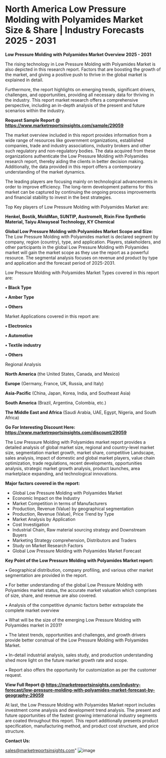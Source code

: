 # North America Low Pressure Molding with Polyamides Market Size & Share | Industry Forecasts 2025 - 2031

<Strong> Low Pressure Molding with Polyamides Market Overview 2025 - 2031</strong>

The rising technology in Low Pressure Molding with Polyamides Market is also depicted in this research report. Factors that are boosting the growth of the market, and giving a positive push to thrive in the global market is explained in detail.

Furthermore, the report highlights on emerging trends, significant drivers, challenges, and opportunities, providing all necessary data for thriving in the industry. This report market research offers a comprehensive perspective, including an in-depth analysis of the present and future scenarios within the industry.

<strong>Request Sample Report @ <a href=https://www.marketreportsinsights.com/sample/29059>https://www.marketreportsinsights.com/sample/29059</a></strong>

The market overview included in this report provides information from a wide range of resources like government organizations, established companies, trade and industry associations, industry brokers and other such regulatory and non-regulatory bodies. The data acquired from these organizations authenticate the Low Pressure Molding with Polyamides research report, thereby aiding the clients in better decision making. Additionally, the data provided in this report offers a contemporary understanding of the market dynamics.

The leading players are focusing mainly on technological advancements in order to improve efficiency. The long-term development patterns for this market can be captured by continuing the ongoing process improvements and financial stability to invest in the best strategies.

Top Key players of Low Pressure Molding with Polyamides Market are:

<strong>Henkel, Bostik, MoldMan, SUNTIP, Austromelt, Rixin Fine Synthetic Material, Taiyu Alwayseal Technology, KY Chemical</strong>

<strong><b>Global Low Pressure Molding with Polyamides Market Scope and Size:</b></strong>
The Low Pressure Molding with Polyamides market is declared segment by company, region (country), type, and application. Players, stakeholders, and other participants in the global Low Pressure Molding with Polyamides market will gain the market scope as they use the report as a powerful resource. The segmental analysis focuses on revenue and product by type and application and the forecast period of 2025-2031.

Low Pressure Molding with Polyamides Market Types covered in this report are:

<strong>• Black Type

• Amber Type

• Others</strong>

Market Applications covered in this report are:

<strong>• Electronics

• Automotive

• Textile industry

• Others</strong> 

Regional Analysis

<strong>North America</strong> (the United States, Canada, and Mexico)

<strong>Europe</strong> (Germany, France, UK, Russia, and Italy)

<strong>Asia-Pacific</strong> (China, Japan, Korea, India, and Southeast Asia)

<strong>South America</strong> (Brazil, Argentina, Colombia, etc.)

<strong>The Middle East and Africa</strong> (Saudi Arabia, UAE, Egypt, Nigeria, and South Africa)

<strong>Go For Interesting Discount Here: <a href=https://www.marketreportsinsights.com/discount/29059>https://www.marketreportsinsights.com/discount/29059</a></strong>

The Low Pressure Molding with Polyamides market report provides a detailed analysis of global market size, regional and country-level market size, segmentation market growth, market share, competitive Landscape, sales analysis, impact of domestic and global market players, value chain optimization, trade regulations, recent developments, opportunities analysis, strategic market growth analysis, product launches, area marketplace expanding, and technological innovations.

<strong><b>Major factors covered in the report:</b></strong>
<ul>
  <li>Global Low Pressure Molding with Polyamides Market </li>
  <li>Economic Impact on the Industry</li>
  <li>Market Competition in terms of Manufacturers</li>
  <li>Production, Revenue (Value) by geographical segmentation</li>
  <li>Production, Revenue (Value), Price Trend by Type</li>
  <li>Market Analysis by Application</li>
  <li>Cost Investigation</li>
  <li>Industrial Chain, Raw material sourcing strategy and Downstream Buyers</li>
  <li>Marketing Strategy comprehension, Distributors and Traders</li>
  <li>Study on Market Research Factors</li>
  <li>Global Low Pressure Molding with Polyamides Market Forecast</li>
</ul>

<strong><b>Key Point of the Low Pressure Molding with Polyamides Market report:</b></strong>

• Geographical distribution, company profiling, and various other market segmentation are provided in the report.

• For better understanding of the global Low Pressure Molding with Polyamides market status, the accurate market valuation which comprises of size, share, and revenue are also covered.

• Analysis of the competitive dynamic factors better extrapolate the complete market overview

• What will be the size of the emerging Low Pressure Molding with Polyamides market in 2031?

• The latest trends, opportunities and challenges, and growth drivers provide better construal of the Low Pressure Molding with Polyamides Market.

• In-detail industrial analysis, sales study, and production understanding shed more light on the future market growth rate and scope.

• Report also offers the opportunity for customization as per the customer request.

<strong><b>View Full Report @ <a href=https://marketreportsinsights.com/industry-forecast/low-pressure-molding-with-polyamides-market-forecast-by-geography-29059>https://marketreportsinsights.com/industry-forecast/low-pressure-molding-with-polyamides-market-forecast-by-geography-29059</a></b></strong>


At last, the Low Pressure Molding with Polyamides Market report includes investment come analysis and development trend analysis. The present and future opportunities of the fastest growing international industry segments are coated throughout this report. This report additionally presents product specification, manufacturing method, and product cost structure, and price structure.

<strong>Contact Us:</strong>

sales@marketreportsinsights.com"
![image](https://github.com/user-attachments/assets/e1dc2adb-e2b6-4731-b9fb-0d8e96099fe8)
